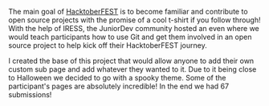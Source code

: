 The main goal of [HacktoberFEST](https://hacktoberfest.digitalocean.com/) is to become familiar and contribute to open source projects with the promise of a cool t-shirt if you follow through! With the help of IRESS, the JuniorDev community hosted an even where we would teach participants how to use Git and get them involved in an open source project to help kick off their HacktoberFEST journey.

I created the base of this project that would allow anyone to add their own custom sub page and add whatever they wanted to it. Due to it being close to Halloween we decided to go with a spooky theme. Some of the participant's pages are absolutely incredible! In the end we had 67 submissions!